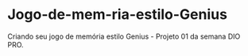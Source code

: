 # Jogo-de-mem-ria-estilo-Genius
Criando seu jogo de memória estilo Genius - Projeto 01 da semana DIO PRO.

